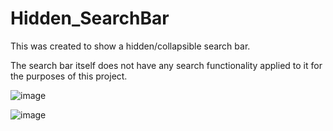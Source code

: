 # Hidden_SearchBar
This was created to show a hidden/collapsible search bar.

The search bar itself does not have any search functionality applied to it for the purposes of this project.

![image](https://github.com/daviskj/Hidden_Searchbar/assets/98443655/f1f75a7b-52ff-438c-b642-21581754f20f)

![image](https://github.com/daviskj/Hidden_Searchbar/assets/98443655/22da9052-0f80-464d-bf81-61512a4a9d3f)
